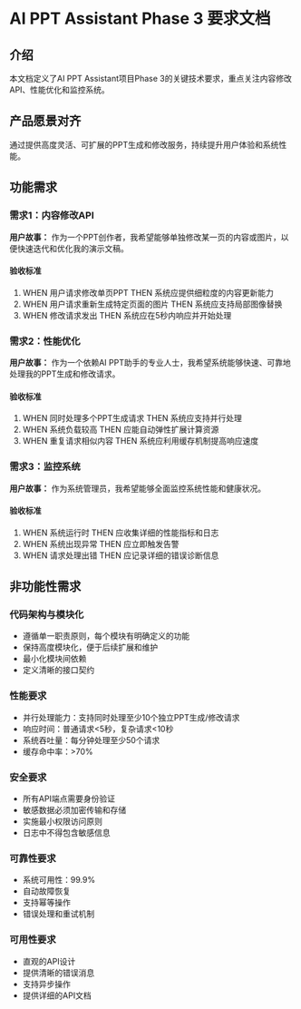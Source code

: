 # AI PPT Assistant Phase 3 要求文档

## 介绍
本文档定义了AI PPT Assistant项目Phase 3的关键技术要求，重点关注内容修改API、性能优化和监控系统。

## 产品愿景对齐
通过提供高度灵活、可扩展的PPT生成和修改服务，持续提升用户体验和系统性能。

## 功能需求

### 需求1：内容修改API
**用户故事：** 作为一个PPT创作者，我希望能够单独修改某一页的内容或图片，以便快速迭代和优化我的演示文稿。

#### 验收标准
1. WHEN 用户请求修改单页PPT THEN 系统应提供细粒度的内容更新能力
2. WHEN 用户请求重新生成特定页面的图片 THEN 系统应支持局部图像替换
3. WHEN 修改请求发出 THEN 系统应在5秒内响应并开始处理

### 需求2：性能优化
**用户故事：** 作为一个依赖AI PPT助手的专业人士，我希望系统能够快速、可靠地处理我的PPT生成和修改请求。

#### 验收标准
1. WHEN 同时处理多个PPT生成请求 THEN 系统应支持并行处理
2. WHEN 系统负载较高 THEN 应能自动弹性扩展计算资源
3. WHEN 重复请求相似内容 THEN 系统应利用缓存机制提高响应速度

### 需求3：监控系统
**用户故事：** 作为系统管理员，我希望能够全面监控系统性能和健康状况。

#### 验收标准
1. WHEN 系统运行时 THEN 应收集详细的性能指标和日志
2. WHEN 系统出现异常 THEN 应立即触发告警
3. WHEN 请求处理出错 THEN 应记录详细的错误诊断信息

## 非功能性需求

### 代码架构与模块化
- 遵循单一职责原则，每个模块有明确定义的功能
- 保持高度模块化，便于后续扩展和维护
- 最小化模块间依赖
- 定义清晰的接口契约

### 性能要求
- 并行处理能力：支持同时处理至少10个独立PPT生成/修改请求
- 响应时间：普通请求<5秒，复杂请求<10秒
- 系统吞吐量：每分钟处理至少50个请求
- 缓存命中率：>70%

### 安全要求
- 所有API端点需要身份验证
- 敏感数据必须加密传输和存储
- 实施最小权限访问原则
- 日志中不得包含敏感信息

### 可靠性要求
- 系统可用性：99.9%
- 自动故障恢复
- 支持幂等操作
- 错误处理和重试机制

### 可用性要求
- 直观的API设计
- 提供清晰的错误消息
- 支持异步操作
- 提供详细的API文档